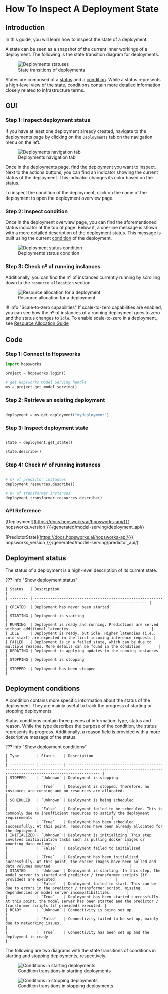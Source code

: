 # How To Inspect A Deployment State

## Introduction

In this guide, you will learn how to inspect the state of a deployment.

A state can be seen as a snapshot of the current inner workings of a deployment. The following is the state transition diagram for deployments.

<p align="center">
  <figure>
    <img src="../../../../assets/images/guides/mlops/serving/deployment_statuses.png" alt="Deployments statuses">
    <figcaption>State transitions of deployments</figcaption>
  </figure>
</p>

States are composed of a [status](#deployment-status) and a [condition](#deployment-conditions). While a status represents a high-level view of the state, conditions contain more detailed information closely related to infrastructure terms.

## GUI

### Step 1: Inspect deployment status

If you have at least one deployment already created, navigate to the deployments page by clicking on the `Deployments` tab on the navigation menu on the left.

<p align="center">
  <figure>
    <img src="../../../../assets/images/guides/mlops/serving/deployments_tab_sidebar_with_list.svg" alt="Deployments navigation tab">
    <figcaption>Deployments navigation tab</figcaption>
  </figure>
</p>

Once in the deployments page, find the deployment you want to inspect. Next to the actions buttons, you can find an indicator showing the current status of the deployment. This indicator changes its color based on the status.

To inspect the condition of the deployment, click on the name of the deployment to open the deployment overview page.

### Step 2: Inspect condition

Once in the deployment overview page, you can find the aforementioned status indicator at the top of page. Below it, a one-line message is shown with a more detailed description of the deployment status. This message is built using the current [condition](#deployment-conditions) of the deployment.

<p align="center">
  <figure>
    <img src="../../../../assets/images/guides/mlops/serving/deployment_condition.svg" alt="Deployment status condition">
    <figcaption>Deployments status condition</figcaption>
  </figure>
</p>

### Step 3: Check nº of running instances

Additionally, you can find the nº of instances currently running by scrolling down to the `resource allocation` section.

<p align="center">
  <figure>
    <img src="../../../../assets/images/guides/mlops/serving/deployment_resource_allocation.svg" alt="Resource allocation for a deployment">
    <figcaption>Resource allocation for a deployment</figcaption>
  </figure>
</p>

!!! info "Scale-to-zero capabilities"
    If scale-to-zero capabilities are enabled, you can see how the nº of instances of a running deployment goes to zero and the status changes to `idle`. To enable scale-to-zero in a deployment, see [Resource Allocation Guide](resources.md)

## Code

### Step 1: Connect to Hopsworks

```python
import hopsworks

project = hopsworks.login()

# get Hopsworks Model Serving handle
ms = project.get_model_serving()
```

### Step 2: Retrieve an existing deployment

```python

deployment = ms.get_deployment("mydeployment")
```

### Step 3: Inspect deployment state

```python

state = deployment.get_state()

state.describe()
```

### Step 4: Check nº of running instances

```python

# nº of predictor instances
deployment.resources.describe()

# nº of transformer instances
deployment.transformer.resources.describe()
```

### API Reference

[Deployment](https://docs.hopsworks.ai/hopsworks-api/{{{ hopsworks_version }}}/generated/model-serving/deployment_api/)

[PredictorState](https://docs.hopsworks.ai/hopsworks-api/{{{ hopsworks_version }}}/generated/model-serving/predictor_api/)

## Deployment status

The status of a deployment is a high-level description of its current state.

??? info "Show deployment status"

    | Status   | Description                                                                                                              |
    | -------- | ------------------------------------------------------------------------------------------------------------------------ |
    | CREATED  | Deployment has never been started                                                                                        |
    | STARTING | Deployment is starting                                                                                                   |
    | RUNNING  | Deployment is ready and running. Predictions are served without additional latencies.                                    |
    | IDLE     | Deployment is ready, but idle. Higher latencies (i.e., cold-start) are expected in the first incoming inference requests |
    | FAILED   | Deployment is in a failed state, which can be due to multiple reasons. More details can be found in the condition        |
    | UPDATING | Deployment is applying updates to the running instances                                                                  |
    | STOPPING | Deployment is stopping                                                                                                   |
    | STOPPED  | Deployment has been stopped                                                                                              |

## Deployment conditions

A condition contains more specific information about the status of the deployment. They are mainly useful to track the progress of starting or stopping deployments.

Status conditions contain three pieces of information: type, status and reason. While the type describes the purpose of the condition, the status represents its progress. Additionally, a reason field is provided with a more descriptive message of the status.

??? info "Show deployment conditions"

    | Type        | Status    | Description                                                                                                                                                |
    | ----------- | --------- | ---------------------------------------------------------------------------------------------------------------------------------------------------------- |
    | STOPPED     | `Unknown` | Deployment is stopping.                                                                                                                                    |
    |             | `True`    | Deployment is stopped. Therefore, no instances are running and no resources are allocated.                                                                 |
    | SCHEDULED   | `Unknown` | Deployment is being scheduled                                                                                                                              |
    |             | `False`   | Deployment failed to be scheduled. This is commonly due to insufficient resources to satisfy the deployment requirements                                   |
    |             | `True`    | Deployment has been scheduled successfully. At this point, resources have been already allocated for the deployment.                                       |
    | INITIALIZED | `Unknown` | Deployment is initializing. This step involves initialization tasks such as pulling docker images or mounting data volumes                                 |
    |             | `False`   | Deployment failed to initialized                                                                                                                           |
    |             | `True`    | Deployment has been initialized successfully. At this point, the docker images have been pulled and data volumes mounted                                   |
    | STARTED     | `Unknown` | Deployment is starting. In this step, the model server is started and predictor / transformer scripts (if provided) are executed                           |
    |             | `False`   | Deployment failed to start. This can be due to errors in the predictor / transformer script, missing dependencies or model server incompatibilities.       |
    |             | `True`    | Deployment has been started successfully. At this point, the model server has been started and the predictor / transformer scripts (if provided) executed. |
    | READY       | `Unknown` | Connectivity is being set up.                                                                                                                              |
    |             | `False`   | Connectivity failed to be set up, mainly due to networking issues.                                                                                         |
    |             | `True`    | Connectivity has been set up and the deployment is ready                                                                                                   |


The following are two diagrams with the state transitions of conditions in starting and stopping deployments, respectively.

<p align="center">
  <figure>
    <img src="../../../../assets/images/guides/mlops/serving/deployment_status_conditions_starting.png" alt="Conditions in starting deployments">
    <figcaption>Condition transitions in starting deployments</figcaption>
  </figure>
</p>

<p align="center">
  <figure>
    <img src="../../../../assets/images/guides/mlops/serving/deployment_status_conditions_stopping.png" alt="Conditions in stopping deployments">
    <figcaption>Condition transitions in stopping deployments</figcaption>
  </figure>
</p>
